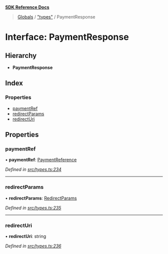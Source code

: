 **[SDK Reference Docs](../README.md)**

> [Globals](../README.md) / ["types"](../modules/_types_.md) / PaymentResponse

# Interface: PaymentResponse

## Hierarchy

- **PaymentResponse**

## Index

### Properties

- [paymentRef](_types_.paymentresponse.md#paymentref)
- [redirectParams](_types_.paymentresponse.md#redirectparams)
- [redirectUri](_types_.paymentresponse.md#redirecturi)

## Properties

### paymentRef

• **paymentRef**: [PaymentReference](_types_.paymentreference.md)

_Defined in [src/types.ts:234](https://github.com/distributhor/paygate-sdk/blob/09aaeab/src/types.ts#L234)_

---

### redirectParams

• **redirectParams**: [RedirectParams](_types_.redirectparams.md)

_Defined in [src/types.ts:235](https://github.com/distributhor/paygate-sdk/blob/09aaeab/src/types.ts#L235)_

---

### redirectUri

• **redirectUri**: string

_Defined in [src/types.ts:236](https://github.com/distributhor/paygate-sdk/blob/09aaeab/src/types.ts#L236)_
